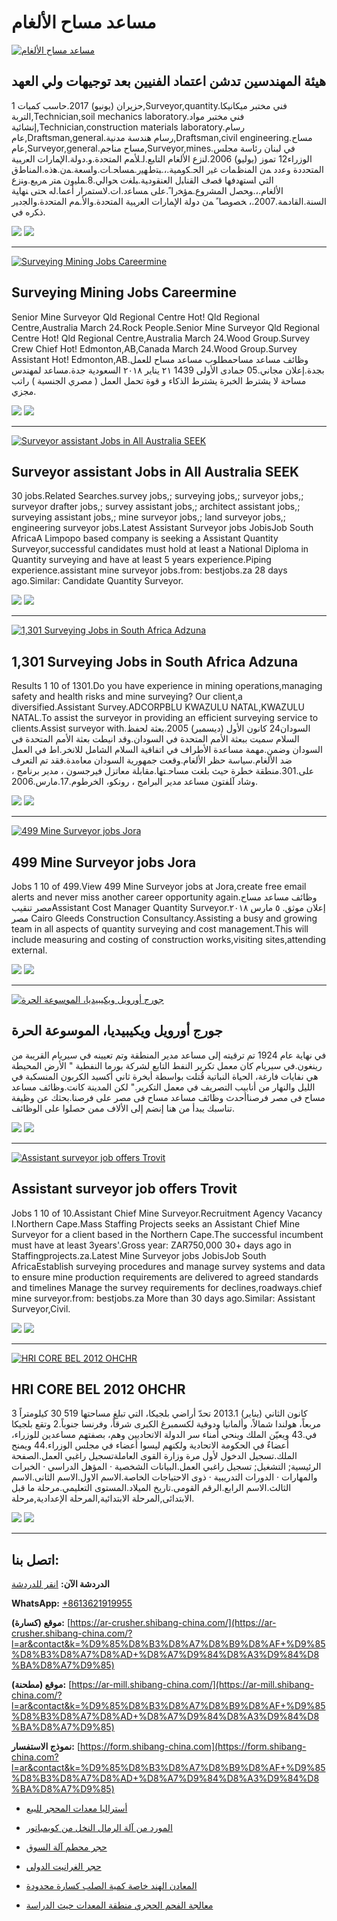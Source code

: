 # مساعد مساح الألغام

<a href="https://swt.shibang-china.com/?l=ar&img&k=%D9%85%D8%B3%D8%A7%D8%B9%D8%AF+%D9%85%D8%B3%D8%A7%D8%AD+%D8%A7%D9%84%D8%A3%D9%84%D8%BA%D8%A7%D9%85" target="_blank">![مساعد مساح الألغام](http://static.shibang-china.com/all-800x300/931.jpg)</a>

## هيئة المهندسين تدشن اعتماد الفنيين بعد توجيهات ولي العهد
1 حزيران (يونيو) 2017.حاسب كميات,Surveyor,quantity.فني مختبر ميكانيكا التربة,Technician,soil mechanics laboratory.فني مختبر مواد إنشائية,Technician,construction materials laboratory.رسام عام,Draftsman,general.رسام هندسة مدنية,Draftsman,civil engineering.مساح عام,Surveyor,general.مساح مناجم,Surveyor,mines.ﻓﻲ ﻟﺒﻨﺎﻥ رئاسة مجلس الوزراء12 تموز (يوليو) 2006.ﻟﻨﺯﻉ ﺍﻷﻟﻐﺎﻡ ﺍﻟﺘﺎﺒﻊ.ﻟ.ﻸﻤﻡ ﺍﻟﻤﺘﺤﺩﺓ.ﻭ.ﺩﻭﻟﺔ.ﺍﻹﻤﺎﺭﺍﺕ ﺍﻟﻌﺭﺒﻴﺔ ﺍﻟﻤﺘﺤﺩﺩﺓ ﻭﻋﺩﺩ ﻤﻥ ﺍﻟﻤﻨﻅﻤﺎﺕ ﻏﻴﺭ ﺍﻟﺤ.ﻜﻭﻤﻴﺔ.،.ﺒﺘﻁﻬﻴﺭ.ﻤﺴﺎﺤ.ﺎﺕ.ﻭﺍﺴﻌﺔ.ﻤﻥ.ﻫﺫﻩ.ﺍﻟﻤﻨﺎﻁﻕ ﺍﻟﺘﻲ ﺍﺴﺘﻬﺩﻓﻬﺎ ﻗﺼﻑ ﺍﻟﻘﻨﺎﺒل ﺍﻟﻌﻨﻘﻭﺩﻴﺔ.ﺒﻠﻐﺕ ﺤﻭﺍﻟﻲ.8.ﻤﻠﻴﻭﻥ ﻤﺘﺭ ﻤﺭﺒﻊ.ﻭﻨﺯﻉ ﺍﻷﻟﻐﺎﻡ.،.ﻭﺤﺼل ﺍﻟﻤﺸﺭﻭﻉ.ﻤﺅﺨﺭﺍﹰ.ﻋﻠﻰ ﻤﺴﺎﻋﺩ.ﺍﺕ.ﻻﺴﺘﻤﺭﺍﺭ ﺃﻋﻤﺎ.ﻟﻪ ﺤﺘﻰ ﻨﻬﺎﻴﺔ ﺍﻟﺴﻨﺔ.ﺍﻟﻘﺎﺩﻤﺔ.2007.، ﺨﺼﻭﺼﺎﹰ ﻤﻥ ﺩﻭﻟﺔ ﺍﻹﻤﺎﺭﺍﺕ ﺍﻟﻌﺭﺒﻴﺔ ﺍﻟﻤﺘﺤﺩﺓ.ﻭﺍﻷ.ﻤﻡ ﺍﻟﻤﺘﺤﺩﺓ.ﻭﺍﻟﺠﺩﻴﺭ ﺫﻜﺭﻩ ﻓﻲ.


<a href="https://whatsapp.shibangsoft.com/WhatsApp.php" target="_blank" title="WhatsApp">![](http://static.shibang-china.com/icon/whatsapp.png)</a> <a href="https://swt.shibang-china.com/?l=ar&icon&k=%D9%85%D8%B3%D8%A7%D8%B9%D8%AF+%D9%85%D8%B3%D8%A7%D8%AD+%D8%A7%D9%84%D8%A3%D9%84%D8%BA%D8%A7%D9%85" target="_blank">![](http://static.shibang-china.com/icon/chat-ar.png)</a>

---

<a href="https://swt.shibang-china.com/?l=ar&img&k=%D9%85%D8%B3%D8%A7%D8%B9%D8%AF+%D9%85%D8%B3%D8%A7%D8%AD+%D8%A7%D9%84%D8%A3%D9%84%D8%BA%D8%A7%D9%85" target="_blank">![Surveying Mining Jobs Careermine](http://static.shibang-china.com/all-800x300/54.jpg)</a>

## Surveying Mining Jobs Careermine
Senior Mine Surveyor Qld Regional Centre Hot! Qld Regional Centre,Australia March 24.Rock People.Senior Mine Surveyor Qld Regional Centre Hot! Qld Regional Centre,Australia March 24.Wood Group.Survey Crew Chief Hot! Edmonton,AB,Canada March 24.Wood Group.Survey Assistant Hot! Edmonton,AB.وظائف مساعد مساحمطلوب مساعد مساح للعمل بجدة.إعلان مجاني.05 جمادى الأولى 1439 ٢١ يناير ٢٠١٨ السعودية جدة.مساعد لمهندس مساحة لا يشترط الخبرة يشترط الذكاء و قوة تحمل العمل ( مصري الجنسية ) راتب مجزي.


<a href="https://whatsapp.shibangsoft.com/WhatsApp.php" target="_blank" title="WhatsApp">![](http://static.shibang-china.com/icon/whatsapp.png)</a> <a href="https://swt.shibang-china.com/?l=ar&icon&k=%D9%85%D8%B3%D8%A7%D8%B9%D8%AF+%D9%85%D8%B3%D8%A7%D8%AD+%D8%A7%D9%84%D8%A3%D9%84%D8%BA%D8%A7%D9%85" target="_blank">![](http://static.shibang-china.com/icon/chat-ar.png)</a>

---

<a href="https://swt.shibang-china.com/?l=ar&img&k=%D9%85%D8%B3%D8%A7%D8%B9%D8%AF+%D9%85%D8%B3%D8%A7%D8%AD+%D8%A7%D9%84%D8%A3%D9%84%D8%BA%D8%A7%D9%85" target="_blank">![Surveyor assistant Jobs in All Australia SEEK](http://static.shibang-china.com/all-800x300/1114.jpg)</a>

## Surveyor assistant Jobs in All Australia SEEK
30 jobs.Related Searches.survey jobs,; surveying jobs,; surveyor jobs,; surveyor drafter jobs,; survey assistant jobs,; architect assistant jobs,; surveying assistant jobs,; mine surveyor jobs,; land surveyor jobs,; engineering surveyor jobs.Latest Assistant Surveyor jobs JobisJob South AfricaA Limpopo based company is seeking a Assistant Quantity Surveyor,successful candidates must hold at least a National Diploma in Quantity surveying and have at least 5 years experience.Piping experience.assistant mine surveyor jobs.from: bestjobs.za 28 days ago.Similar: Candidate Quantity Surveyor.


<a href="https://whatsapp.shibangsoft.com/WhatsApp.php" target="_blank" title="WhatsApp">![](http://static.shibang-china.com/icon/whatsapp.png)</a> <a href="https://swt.shibang-china.com/?l=ar&icon&k=%D9%85%D8%B3%D8%A7%D8%B9%D8%AF+%D9%85%D8%B3%D8%A7%D8%AD+%D8%A7%D9%84%D8%A3%D9%84%D8%BA%D8%A7%D9%85" target="_blank">![](http://static.shibang-china.com/icon/chat-ar.png)</a>

---

<a href="https://swt.shibang-china.com/?l=ar&img&k=%D9%85%D8%B3%D8%A7%D8%B9%D8%AF+%D9%85%D8%B3%D8%A7%D8%AD+%D8%A7%D9%84%D8%A3%D9%84%D8%BA%D8%A7%D9%85" target="_blank">![1,301 Surveying Jobs in South Africa Adzuna](http://static.shibang-china.com/all-800x300/325.jpg)</a>

## 1,301 Surveying Jobs in South Africa Adzuna
Results 1 10 of 1301.Do you have experience in mining operations,managing safety and health risks and mine surveying? Our client,a diversified.Assistant Survey.ADCORPBLU KWAZULU NATAL,KWAZULU NATAL.To assist the surveyor in providing an efficient surveying service to clients.Assist surveyor with.اﻟﺴﻮدان24 كانون الأول (ديسمبر) 2005.ﺑﻌﺜﺔ ﻟﺤﻔﻆ اﻟﺴﻼم ﺳﻤﻴﺖ ﺑﺒﻌﺜﺔ اﻷﻣﻢ اﻟﻤﺘﺤﺪة ﻓﻲ اﻟﺴﻮدان.وﻗﺪ اﻧﻴﻄﺖ ﺑﻌﺜﺔ اﻷﻣﻢ اﻟﻤﺘﺤﺪة ﻓﻲ اﻟﺴﻮدان وﺿﻤﻦ.ﻣﻬﻤﺔ ﻣﺴﺎﻋﺪة اﻷﻃﺮاف ﻓﻲ اﺗﻔﺎﻗﻴﺔ اﻟﺴﻼم اﻟﺸﺎﻣﻞ ﻟﻼﻧﺨﺮ.اط ﻓﻲ اﻟﻌﻤﻞ ﺿﺪ اﻷﻟﻐﺎم.ﺳﻴﺎﺳﺔ ﺣﻈﺮ اﻷﻟﻐﺎم.وﻗﻌﺖ ﺟﻤﻬﻮرﻳﺔ اﻟﺴﻮدان ﻣﻌﺎهﺪة.ﻓﻘﺪ ﺗﻢ اﻟﺘﻌﺮف ﻋﻠﻰ.301.ﻣﻨﻄﻘﺔ ﺧﻄﺮة ﺣﻴﺚ ﺑﻠﻐﺖ ﻣﺴﺎﺣ.ﺘﻬﺎ.ﻣﻘﺎﺑﻠﺔ ﻣﻌﺎﺗﺰل ﻓﻴﺮﺟﺴﻮن ، ﻣﺪﻳﺮ ﺑﺮﻧﺎﻣﺞ ، وﺷﺎد آﻠﻔﺘﻮن ﻣﺴﺎﻋﺪ ﻣﺪﻳﺮ اﻟﺒﺮاﻣﺞ ، روﻧﻜﻮ، اﻟﺨﺮﻃﻮم.17.ﻣﺎرس.2006.


<a href="https://whatsapp.shibangsoft.com/WhatsApp.php" target="_blank" title="WhatsApp">![](http://static.shibang-china.com/icon/whatsapp.png)</a> <a href="https://swt.shibang-china.com/?l=ar&icon&k=%D9%85%D8%B3%D8%A7%D8%B9%D8%AF+%D9%85%D8%B3%D8%A7%D8%AD+%D8%A7%D9%84%D8%A3%D9%84%D8%BA%D8%A7%D9%85" target="_blank">![](http://static.shibang-china.com/icon/chat-ar.png)</a>

---

<a href="https://swt.shibang-china.com/?l=ar&img&k=%D9%85%D8%B3%D8%A7%D8%B9%D8%AF+%D9%85%D8%B3%D8%A7%D8%AD+%D8%A7%D9%84%D8%A3%D9%84%D8%BA%D8%A7%D9%85" target="_blank">![499 Mine Surveyor jobs Jora](http://static.shibang-china.com/all-800x300/1143.jpg)</a>

## 499 Mine Surveyor jobs Jora
Jobs 1 10 of 499.View 499 Mine Surveyor jobs at Jora,create free email alerts and never miss another career opportunity again.وظائف مساعد مساح مصر تنقيبAssistant Cost Manager Quantity Surveyor.إعلان موثق. ٥ مارس ٢٠١٨ مصر Cairo Gleeds Construction Consultancy.Assisting a busy and growing team in all aspects of quantity surveying and cost management.This will include measuring and costing of construction works,visiting sites,attending external.


<a href="https://whatsapp.shibangsoft.com/WhatsApp.php" target="_blank" title="WhatsApp">![](http://static.shibang-china.com/icon/whatsapp.png)</a> <a href="https://swt.shibang-china.com/?l=ar&icon&k=%D9%85%D8%B3%D8%A7%D8%B9%D8%AF+%D9%85%D8%B3%D8%A7%D8%AD+%D8%A7%D9%84%D8%A3%D9%84%D8%BA%D8%A7%D9%85" target="_blank">![](http://static.shibang-china.com/icon/chat-ar.png)</a>

---

<a href="https://swt.shibang-china.com/?l=ar&img&k=%D9%85%D8%B3%D8%A7%D8%B9%D8%AF+%D9%85%D8%B3%D8%A7%D8%AD+%D8%A7%D9%84%D8%A3%D9%84%D8%BA%D8%A7%D9%85" target="_blank">![جورج أورويل ويكيبيديا، الموسوعة الحرة](http://static.shibang-china.com/all-800x300/1529.jpg)</a>

## جورج أورويل ويكيبيديا، الموسوعة الحرة
في نهاية عام 1924 تم ترقيته إلى مساعد مدير المنطقة وتم تعيينه في سيريام القريبة من رينغون.في سيريام كان معمل تكرير النفط التابع لشركة بورما النفطية &quot; الأرض المحيطة هي نفايات فارغة، الحياة النباتية قُتلت بواسطة أبخرة ثاني أكسيد الكربون المنسكبة في الليل والنهار من أنابيب التصريف في معمل التكرير.&quot; لكن المدينة كانت.وظائف مساعد مساح فى مصر فرصناأحدث وظائف مساعد مساح فى مصر على فرصنا.بحثك عن وظيفة تناسبك يبدأ من هنا إنضم إلى الألاف ممن حصلوا على الوظائف.‎


<a href="https://whatsapp.shibangsoft.com/WhatsApp.php" target="_blank" title="WhatsApp">![](http://static.shibang-china.com/icon/whatsapp.png)</a> <a href="https://swt.shibang-china.com/?l=ar&icon&k=%D9%85%D8%B3%D8%A7%D8%B9%D8%AF+%D9%85%D8%B3%D8%A7%D8%AD+%D8%A7%D9%84%D8%A3%D9%84%D8%BA%D8%A7%D9%85" target="_blank">![](http://static.shibang-china.com/icon/chat-ar.png)</a>

---

<a href="https://swt.shibang-china.com/?l=ar&img&k=%D9%85%D8%B3%D8%A7%D8%B9%D8%AF+%D9%85%D8%B3%D8%A7%D8%AD+%D8%A7%D9%84%D8%A3%D9%84%D8%BA%D8%A7%D9%85" target="_blank">![Assistant surveyor job offers Trovit](http://static.shibang-china.com/all-800x300/733.jpg)</a>

## Assistant surveyor job offers Trovit
Jobs 1 10 of 10.Assistant Chief Mine Surveyor.Recruitment Agency Vacancy I.Northern Cape.Mass Staffing Projects seeks an Assistant Chief Mine Surveyor for a client based in the Northern Cape.The successful incumbent must have at least 3years&#39;.Gross year: ZAR750,000 30+ days ago in Staffingprojects.za.Latest Mine Surveyor jobs JobisJob South AfricaEstablish surveying procedures and manage survey systems and data to ensure mine production requirements are delivered to agreed standards and timelines Manage the survey requirements for declines,roadways.chief mine surveyor.from: bestjobs.za More than 30 days ago.Similar: Assistant Surveyor,Civil.


<a href="https://whatsapp.shibangsoft.com/WhatsApp.php" target="_blank" title="WhatsApp">![](http://static.shibang-china.com/icon/whatsapp.png)</a> <a href="https://swt.shibang-china.com/?l=ar&icon&k=%D9%85%D8%B3%D8%A7%D8%B9%D8%AF+%D9%85%D8%B3%D8%A7%D8%AD+%D8%A7%D9%84%D8%A3%D9%84%D8%BA%D8%A7%D9%85" target="_blank">![](http://static.shibang-china.com/icon/chat-ar.png)</a>

---

<a href="https://swt.shibang-china.com/?l=ar&img&k=%D9%85%D8%B3%D8%A7%D8%B9%D8%AF+%D9%85%D8%B3%D8%A7%D8%AD+%D8%A7%D9%84%D8%A3%D9%84%D8%BA%D8%A7%D9%85" target="_blank">![HRI CORE BEL 2012 OHCHR](http://static.shibang-china.com/all-800x300/467.jpg)</a>

## HRI CORE BEL 2012 OHCHR
3 كانون الثاني (يناير) 2013.1 تحدّ أراضي بلجيكا، التي تبلغ مساحتها 519 30 كيلومتراً مربعاً، هولندا شمالاً، وألمانيا ودوقية لكسمبرغ الكبرى شرقاً، وفرنسا جنوباً.2 وتقع بلجيكا في.43 ويعيّن الملك وينحي أمناء سر الدولة الاتحاديين وهم، بصفتهم مساعدين للوزراء، أعضاءٌ في الحكومة الاتحادية ولكنهم ليسوا أعضاء في مجلس الوزراء.44 ويمنح الملك.تسجيل الدخول لأول مرة وزارة القوى العاملةتسجيل راغبي العمل.الصفحة الرئيسية; التشغيل; تسجيل راغبي العمل.البيانات الشخصية &middot; المؤهل الدراسي &middot; الخبرات والمهارات &middot; الدورات التدريبية &middot; ذوى الاحتياجات الخاصة.الاسم الاول.الاسم الثانى.الاسم الثالث.الاسم الرابع.الرقم القومى.تاريخ الميلاد.المستوى التعليمي.مرحلة ما قبل الابتدائى,المرحلة الابتدائية,المرحلة الإعدادية,مرحلة.


<a href="https://whatsapp.shibangsoft.com/WhatsApp.php" target="_blank" title="WhatsApp">![](http://static.shibang-china.com/icon/whatsapp.png)</a> <a href="https://swt.shibang-china.com/?l=ar&icon&k=%D9%85%D8%B3%D8%A7%D8%B9%D8%AF+%D9%85%D8%B3%D8%A7%D8%AD+%D8%A7%D9%84%D8%A3%D9%84%D8%BA%D8%A7%D9%85" target="_blank">![](http://static.shibang-china.com/icon/chat-ar.png)</a>

---
## اتصل بنا:

**الدردشة الآن:** [انقر للدردشة](https://swt.shibang-china.com?l=ar&contact&k=%D9%85%D8%B3%D8%A7%D8%B9%D8%AF+%D9%85%D8%B3%D8%A7%D8%AD+%D8%A7%D9%84%D8%A3%D9%84%D8%BA%D8%A7%D9%85)

**WhatsApp:**  [+8613621919955](https://whatsapp.shibangsoft.com/WhatsApp.php)

**موقع (كسارة):** [https://ar-crusher.shibang-china.com/](https://ar-crusher.shibang-china.com/?l=ar&contact&k=%D9%85%D8%B3%D8%A7%D8%B9%D8%AF+%D9%85%D8%B3%D8%A7%D8%AD+%D8%A7%D9%84%D8%A3%D9%84%D8%BA%D8%A7%D9%85)

**موقع (مطحنة):** [https://ar-mill.shibang-china.com/](https://ar-mill.shibang-china.com/?l=ar&contact&k=%D9%85%D8%B3%D8%A7%D8%B9%D8%AF+%D9%85%D8%B3%D8%A7%D8%AD+%D8%A7%D9%84%D8%A3%D9%84%D8%BA%D8%A7%D9%85)

**نموذج الاستفسار:** [https://form.shibang-china.com](https://form.shibang-china.com?l=ar&contact&k=%D9%85%D8%B3%D8%A7%D8%B9%D8%AF+%D9%85%D8%B3%D8%A7%D8%AD+%D8%A7%D9%84%D8%A3%D9%84%D8%BA%D8%A7%D9%85)

* [أستراليا معدات المحجر للبيع](../27/%D8%A3%D8%B3%D8%AA%D8%B1%D8%A7%D9%84%D9%8A%D8%A7%20%D9%85%D8%B9%D8%AF%D8%A7%D8%AA%20%D8%A7%D9%84%D9%85%D8%AD%D8%AC%D8%B1%20%D9%84%D9%84%D8%A8%D9%8A%D8%B9.md)

* [المورد من آلة الرمال النخل من كويمباتور](../28/%D8%A7%D9%84%D9%85%D9%88%D8%B1%D8%AF%20%D9%85%D9%86%20%D8%A2%D9%84%D8%A9%20%D8%A7%D9%84%D8%B1%D9%85%D8%A7%D9%84%20%D8%A7%D9%84%D9%86%D8%AE%D9%84%20%D9%85%D9%86%20%D9%83%D9%88%D9%8A%D9%85%D8%A8%D8%A7%D8%AA%D9%88%D8%B1.md)

* [حجر محطم آلة السوق](../26/%D8%AD%D8%AC%D8%B1%20%D9%85%D8%AD%D8%B7%D9%85%20%D8%A2%D9%84%D8%A9%20%D8%A7%D9%84%D8%B3%D9%88%D9%82.md)

* [حجر الغرانيت الدولي](../29/%D8%AD%D8%AC%D8%B1%20%D8%A7%D9%84%D8%BA%D8%B1%D8%A7%D9%86%D9%8A%D8%AA%20%D8%A7%D9%84%D8%AF%D9%88%D9%84%D9%8A.md)

* [المعادن الهند خاصة كمية الصلب كسارة محدودة](../30/%D8%A7%D9%84%D9%85%D8%B9%D8%A7%D8%AF%D9%86%20%D8%A7%D9%84%D9%87%D9%86%D8%AF%20%D8%AE%D8%A7%D8%B5%D8%A9%20%D9%83%D9%85%D9%8A%D8%A9%20%D8%A7%D9%84%D8%B5%D9%84%D8%A8%20%D9%83%D8%B3%D8%A7%D8%B1%D8%A9%20%D9%85%D8%AD%D8%AF%D9%88%D8%AF%D8%A9.md)

* [معالجة الفحم الحجري منطقة المعدات حيث الدراسة](../30/%D9%85%D8%B9%D8%A7%D9%84%D8%AC%D8%A9%20%D8%A7%D9%84%D9%81%D8%AD%D9%85%20%D8%A7%D9%84%D8%AD%D8%AC%D8%B1%D9%8A%20%D9%85%D9%86%D8%B7%D9%82%D8%A9%20%D8%A7%D9%84%D9%85%D8%B9%D8%AF%D8%A7%D8%AA%20%D8%AD%D9%8A%D8%AB%20%D8%A7%D9%84%D8%AF%D8%B1%D8%A7%D8%B3%D8%A9.md)